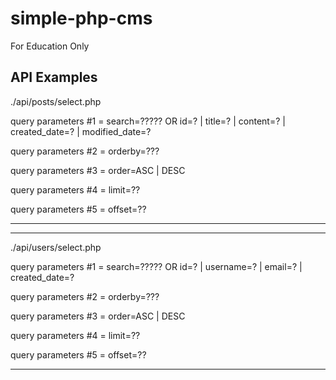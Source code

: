 # simple-php-cms
For Education Only

API Examples
-------------------------
./api/posts/select.php

query parameters #1 = search=????? OR id=? | title=? | content=? | created_date=? | modified_date=?

query parameters #2 = orderby=???

query parameters #3 = order=ASC | DESC

query parameters #4 = limit=??

query parameters #5 = offset=??

-------------------------
-------------------------
./api/users/select.php

query parameters #1 = search=????? OR id=? | username=? | email=? | created_date=?

query parameters #2 = orderby=???

query parameters #3 = order=ASC | DESC

query parameters #4 = limit=??

query parameters #5 = offset=??

-------------------------
